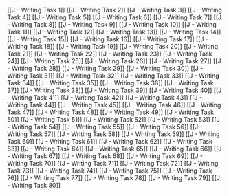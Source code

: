 [[J - Writing Task 1]]
[[J - Writing Task 2]]
[[J - Writing Task 3]]
[[J - Writing Task 4]]
[[J - Writing Task 5]]
[[J - Writing Task 6]]
[[J - Writing Task 7]]
[[J - Writing Task 8]]
[[J - Writing Task 9]]
[[J - Writing Task 10]]
[[J - Writing Task 11]]
[[J - Writing Task 12]]
[[J - Writing Task 13]]
[[J - Writing Task 14]]
[[J - Writing Task 15]]
[[J - Writing Task 16]]
[[J - Writing Task 17]]
[[J - Writing Task 18]]
[[J - Writing Task 19]]
[[J - Writing Task 20]]
[[J - Writing Task 21]]
[[J - Writing Task 22]]
[[J - Writing Task 23]]
[[J - Writing Task 24]]
[[J - Writing Task 25]]
[[J - Writing Task 26]]
[[J - Writing Task 27]]
[[J - Writing Task 28]]
[[J - Writing Task 29]]
[[J - Writing Task 30]]
[[J - Writing Task 31]]
[[J - Writing Task 32]]
[[J - Writing Task 33]]
[[J - Writing Task 34]]
[[J - Writing Task 35]]
[[J - Writing Task 36]]
[[J - Writing Task 37]]
[[J - Writing Task 38]]
[[J - Writing Task 39]]
[[J - Writing Task 40]]
[[J - Writing Task 41]]
[[J - Writing Task 42]]
[[J - Writing Task 43]]
[[J - Writing Task 44]]
[[J - Writing Task 45]]
[[J - Writing Task 46]]
[[J - Writing Task 47]]
[[J - Writing Task 48]]
[[J - Writing Task 49]]
[[J - Writing Task 50]]
[[J - Writing Task 51]]
[[J - Writing Task 52]]
[[J - Writing Task 53]]
[[J - Writing Task 54]]
[[J - Writing Task 55]]
[[J - Writing Task 56]]
[[J - Writing Task 57]]
[[J - Writing Task 58]]
[[J - Writing Task 59]]
[[J - Writing Task 60]]
[[J - Writing Task 61]]
[[J - Writing Task 62]]
[[J - Writing Task 63]]
[[J - Writing Task 64]]
[[J - Writing Task 65]]
[[J - Writing Task 66]]
[[J - Writing Task 67]]
[[J - Writing Task 68]]
[[J - Writing Task 69]]
[[J - Writing Task 70]]
[[J - Writing Task 71]]
[[J - Writing Task 72]]
[[J - Writing Task 73]]
[[J - Writing Task 74]]
[[J - Writing Task 75]]
[[J - Writing Task 76]]
[[J - Writing Task 77]]
[[J - Writing Task 78]]
[[J - Writing Task 79]]
[[J - Writing Task 80]]